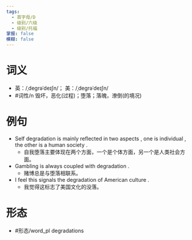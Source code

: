 ```yaml
---
tags:
  - 首字母/D
  - 级别/六级
  - 级别/托福
掌握: false
模糊: false
---
```

# 词义
- 英：/ˌdeɡrəˈdeɪʃn/； 美：/ˌdeɡrəˈdeɪʃn/
- #词性/n  毁坏，恶化(过程)；堕落；落魄，潦倒(的境况)
# 例句
- Self degradation is mainly reflected in two aspects , one is individual , the other is a human society .
	- 自我堕落主要体现在两个方面，一个是个体方面，另一个是人类社会方面。
- Gambling is always coupled with degradation .
	- 赌博总是与堕落相联系。
- I feel this signals the degradation of American culture .
	- 我觉得这标志了美国文化的没落。
# 形态
- #形态/word_pl degradations
